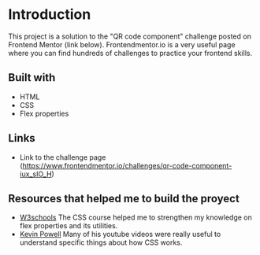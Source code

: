 # Introduction
This project is a solution to the "QR code component" challenge posted on Frontend Mentor (link below). Frontendmentor.io is a very useful page where you can find hundreds of challenges to practice your frontend skills.


## Built with
- HTML
- CSS
- Flex properties


## Links
- Link to the challenge page (https://www.frontendmentor.io/challenges/qr-code-component-iux_sIO_H)


## Resources that helped me to build the proyect
- [W3schools](w3schools.com) The CSS course helped me to strengthen my knowledge on flex properties and its utilities.
- [Kevin Powell](https://www.youtube.com/channel/UCJZv4d5rbIKd4QHMPkcABCw) Many of his youtube videos were really useful to understand specific things about how CSS works.